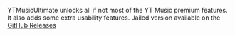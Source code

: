 YTMusicUltimate unlocks all if not most of the YT Music premium features. It also adds some extra usability features. Jailed version available on the [GitHub Releases](https://github.com/ginsudev/YTMusicUltimate/releases/tag/Release)
